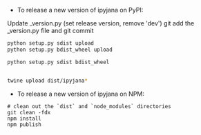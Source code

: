 - To release a new version of ipyjana on PyPI:

Update _version.py (set release version, remove 'dev')
git add the _version.py file and git commit
```bash
python setup.py sdist upload
python setup.py bdist_wheel upload
```

  ```bash
  python setup.py sdist bdist_wheel
  ```

  ```bash
  
  twine upload dist/ipyjana*
  ```
  
- To release a new version of ipyjana on NPM:

```
# clean out the `dist` and `node_modules` directories
git clean -fdx
npm install
npm publish
```